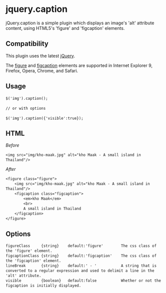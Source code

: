 jquery.caption
==============

jQuery.caption is a simple plugin which displays an image's 'alt' attribute content, using HTML5's 'figure' and 'figcaption' elements.

Compatibility
-------------

This plugin uses the latest [jQuery](http://jquery.com).

The [figure](http://www.w3schools.com/tags/tag_figure.asp) and [figcaption](http://www.w3schools.com/tags/tag_figcaption.asp) elements are supported in Internet Explorer 9, Firefox, Opera, Chrome, and Safari.

Usage
-------

	$('img').caption();

	// or with options

	$('img').caption({'visible':true});

HTML
-------

*Before*

	<img src="img/kho-maak.jpg" alt="kho Maak - A small island in Thailand"/>

*After*

	<figure class="figure">
		<img src="img/kho-maak.jpg" alt="kho Maak - A small island in Thailand"/>
		<figcaption class="figcaption">
			<em>kho Maak</em>
			<br>
			A small island in Thailand
		</figcaption>
	</figure>

Options
-------

	figureClass		{string}	default:'figure'		The css class of the 'figure' element.
	figcaptionClass	{string}	default:'figcaption'	The css class of the 'figcaption' element.
	lineBreak		{string}	default:' - '			A string that is converted to a regular expression and used to delimit a line in the 'alt' attribute.
	visible			{boolean}	default:false			Whether or not the figcaption is initially displayed.
